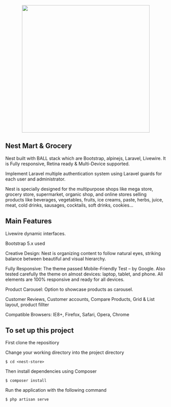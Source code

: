 <p align="center"><a href="https://laravel.com" target="_blank"><img src="http://wp.alithemes.com/html/nest/landing/assets/imgs/nest_logo.svg" width="400"></a></p>

## Nest Mart & Grocery

Nest built with BALL stack which are Bootstrap, alpinejs, Laravel, Livewire. It is Fully responsive, Retina ready & Multi-Device supported.

Implement Laravel multiple authentication system using Laravel guards for each user and administrator.

Nest is specially designed for the multipurpose shops like mega store, grocery store, supermarket, organic shop, and online stores selling products like beverages, vegetables, fruits, ice creams, paste, herbs, juice, meat, cold drinks, sausages, cocktails, soft drinks, cookies…

## Main Features

Livewire dynamic interfaces.

Bootstrap 5.x used

Creative Design: Nest is organizing content to follow natural eyes, striking balance between beautiful and visual hierarchy.

Fully Responsive: The theme passed Mobile-Friendly Test – by Google. Also tested carefully the theme on almost devices: laptop, tablet, and phone. All elements are 100% responsive and ready for all devices.

Product Carousel: Option to showcase products as carousel.

Customer Reviews, Customer accounts, Compare Products, Grid & List layout, product fillter

Compatible Browsers: IE8+, Firefox, Safari, Opera, Chrome

## To set up this project

First clone the repositiory

Change your working directory into the project directory

```
$ cd <nest-store>
```

Then install dependencies using Composer

```
$ composer install
```

Run the application with the following command

```
$ php artisan serve
```
